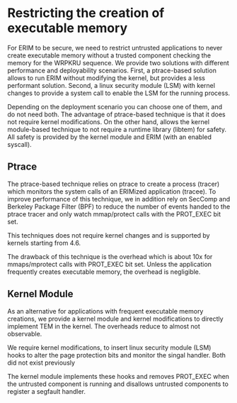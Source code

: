 # Restricting the creation of executable memory

For ERIM to be secure, we need to restrict untrusted applications to
never create executable memory without a trusted component checking
the memory for the WRPKRU sequence. We provide two solutions with
different performance and deployability scenarios. First, a
ptrace-based solution allows to run ERIM without modifying the kernel,
but provides a less performant solution. Second, a linux security
module (LSM) with kernel changes to provide a system call to enable the LSM
for the running process.

Depending on the deployment scenario you can choose one of them, and
do not need both. The advantage of ptrace-based technique is that it
does not require kernel modifications. On the other hand, allows the
kernel module-based technique to not require a runtime library
(libtem) for safety. All safety is provided by the kernel module and
ERIM (with an enabled syscall).


## Ptrace

The ptrace-based technique relies on ptrace to create a process
(tracer) which monitors the system calls of an ERIMized application
(tracee). To improve performance of this technique, we in addition
rely on SecComp and Berkeley Package Filter (BPF) to reduce the number
of events handed to the ptrace tracer and only watch mmap/protect
calls with the PROT_EXEC bit set.

This techniques does not require kernel changes and is supported by
kernels starting from 4.6.

The drawback of this technique is the overhead which is about 10x for
mmaps/mprotect calls with PROT_EXEC bit set. Unless the application
frequently creates executable memory, the overhead is negligible.

## Kernel Module

As an alternative for applications with frequent executable memory
creations, we provide a kernel module and kernel modifications to
directly implement TEM in the kernel. The overheads reduce to almost
not observable.

We require kernel modifications, to insert linux security module (LSM)
hooks to alter the page protection bits and monitor the singal handler.
Both did not exist previously

The kernel module implements these hooks and removes PROT_EXEC when
the untrusted component is running and disallows untrusted components
to register a segfault handler.